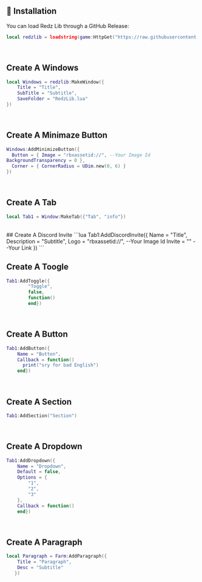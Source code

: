 ## 🔌 Installation

You can load Redz Lib through a GitHub Release:

```lua
local redzlib = loadstring(game:HttpGet("https://raw.githubusercontent.com/LongHip2012/Roblox_Library/refs/heads/main/Redz_Lib/Source.lua"))()
```
<br/>

## Create A Windows
```lua
local Windows = redzlib:MakeWindow({
	Title = "Title",
	SubTitle = "Subtitle",
	SaveFolder = "RedzLib.lua"
})
```
<br/>

## Create A Minimaze Button

```lua
Windows:AddMinimizeButton({
  Button = { Image = "rbxassetid://", --Your Image Id
BackgroundTransparency = 0 },
  Corner = { CornerRadius = UDim.new(0, 6) }
})
```
<br/>

## Create A Tab
```lua
local Tab1 = Window:MakeTab({"Tab", "info"})
```
<br/>
## Create A Discord Invite
```lua
Tab1:AddDiscordInvite({
  Name = "Title",
  Description = "Subtitle",
  Logo = "rbxassetid://", --Your Image Id
  Invite = "" --Your Link
})
```
<br/>

## Create A Toogle
```lua
Tab1:AddToggle({
		"Toggle",
		false,
		function()
		end})
```
<br/>

## Create A Button
```lua
Tab1:AddButton({
	Name = "Button",
	Callback = function()
      print("sry for bad English")
	end})
```
<br/>

## Create A Section
```lua
Tab1:AddSection("Section")
```
<br/>

## Create A Dropdown
```lua
Tab1:AddDropdown({
	Name = "Dropdown",
	Default = false,
	Options = {
		"1",
		"2",
		"3"
	},
	Callback = function()
	end})
```
<br/>

## Create A Paragraph
```lua
local Paragraph = Farm:AddParagraph({
	Title = "Paragraph",
	Desc = "Subtitle"
   })
```
<br/>

